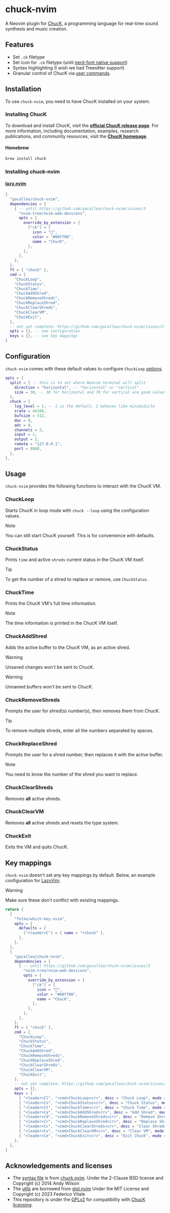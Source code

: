 # chuck-nvim

A Neovim plugin for [ChucK](http://chuck.stanford.edu/), a programming language
for real-time sound synthesis and music creation.

## Features

- Set `.ck` filetype
- Set icon for `.ck` filetype (until [nerd-font native
support](https://github.com/gacallea/chuck-nvim/issues/3))
- Syntax highlighting (I wish we had Treesitter support)
- Granular control of ChucK via [user commands](#usage).

## Installation

To use `chuck-nvim`, you need to have ChucK installed on your system.

### Installing ChucK

To download and install ChucK, visit the **[official ChucK release
page](https://chuck.stanford.edu/release/)**. For more information, including
documentation, examples, research publications, and community resources, visit
the **[ChucK homepage](https://chuck.stanford.edu/)**.

#### Homebrew

```bash
brew install chuck
```

### Installing chuck-nvim

#### [lazy.nvim](https://github.com/folke/lazy.nvim)

```lua
{
  "gacallea/chuck-nvim",
  dependencies = {
    { -- until https://github.com/gacallea/chuck-nvim/issues/3
      "nvim-tree/nvim-web-devicons",
      opts = {
        override_by_extension = {
          ["ck"] = {
            icon = "󰧚",
            color = "#80ff00",
            name = "ChucK",
          },
        },
      },
    },
  },
  ft = { "chuck" },
  cmd = {
    "ChuckLoop",
    "ChuckStatus",
    "ChuckTime",
    "ChuckAddShred",
    "ChuckRemoveShreds",
    "ChuckReplaceShred",
    "ChuckClearShreds",
    "ChuckClearVM",
    "ChuckExit",
  },
  -- not yet complete: https://github.com/gacallea/chuck-nvim/issues/2
  opts = {}, -- see configuration
  keys = {}, -- see key mappings
}
```

## Configuration

`chuck-nvim` comes with these default values to configure `ChuckLoop`
[options](https://ccrma.stanford.edu/software/chuck/doc/program/options.html).

```lua
opts = {
  split = { -- this is to set where Neovim terminal will split
    direction = "horizontal", -- "horizontal" or "vertical"
    size = 30, -- 30 for horizontal and 70 for vertical are good values
  },
  chuck = {
    log_level = 1, -- 1 is the default, 2 behaves like miniAudicle
    srate = 44100,
    bufsize = 512,
    dac = 0,
    adc = 0,
    channels = 2,
    input = 2,
    output = 2,
    remote = "127.0.0.1",
    port = 8888,
  },
},
```

## Usage

`chuck-nvim` provides the following functions to interact with the ChucK VM.

### ChuckLoop

Starts ChucK in loop mode with `chuck --loop` using the configuration values.

> [!NOTE]
> You can still start ChucK yourself. This is for convenience with defaults.

### ChuckStatus

Prints `time` and active `shreds` current status in the ChucK VM itself.

> [!TIP]
> To get the number of a shred to replace or remove, use `ChuckStatus`.

### ChuckTime

Prints the ChucK VM's full time information.

> [!NOTE]
> The time information is printed in the ChucK VM itself.

### ChuckAddShred

Adds the active buffer to the ChucK VM, as an active shred.

> [!WARNING]
> Unsaved changes won't be sent to ChucK.

> [!WARNING]
> Unnamed buffers won't be sent to ChucK.

### ChuckRemoveShreds

Prompts the user for shred(s) number(s), then removes them from ChucK.

> [!TIP]
> To remove multiple shreds, enter all the numbers separated by spaces.

### ChuckReplaceShred

Prompts the user for a shred number, then replaces it with the active buffer.

> [!NOTE]
> You need to know the number of the shred you want to replace.

### ChuckClearShreds

Removes **all** active shreds.

### ChuckClearVM

Removes **all** active shreds and resets the type system.

### ChuckExit

Exits the VM and quits ChucK.

## Key mappings

`chuck-nvim` doesn't set any key mappings by default. Below, an example
configuration for [LazyVim](https://www.lazyvim.org).

> [!WARNING]
> Make sure these don't conflict with existing mappings.

```lua
return {
  {
    "folke/which-key.nvim",
    opts = {
      defaults = {
        ["<leader>C"] = { name = "+chuck" },
      },
    },
  },
  {
    "gacallea/chuck-nvim",
    dependencies = {
      { -- until https://github.com/gacallea/chuck-nvim/issues/3
        "nvim-tree/nvim-web-devicons",
        opts = {
          override_by_extension = {
            ["ck"] = {
              icon = "󰧚",
              color = "#80ff00",
              name = "ChucK",
            },
          },
        },
      },
    },
    ft = { "chuck" },
    cmd = {
      "ChuckLoop",
      "ChuckStatus",
      "ChuckTime",
      "ChuckAddShred",
      "ChuckRemoveShreds",
      "ChuckReplaceShred",
      "ChuckClearShreds",
      "ChuckClearVM",
      "ChuckExit",
    },
    -- not yet complete: https://github.com/gacallea/chuck-nvim/issues/2
    opts = {},
    keys = {
      { "<leader>Cl", "<cmd>ChuckLoop<cr>", desc = "Chuck Loop", mode = "n" },
      { "<leader>Cs", "<cmd>ChuckStatus<cr>", desc = "Chuck Status", mode = "n" },
      { "<leader>Ct", "<cmd>ChuckTime<cr>", desc = "Chuck Time", mode = "n" },
      { "<leader>Ca", "<cmd>ChuckAddShred<cr>", desc = "Add Shred", mode = "n" },
      { "<leader>Cd", "<cmd>ChuckRemoveShreds<cr>", desc = "Remove Shred(s)", mode = "n" },
      { "<leader>Cr", "<cmd>ChuckReplaceShred<cr>", desc = "Replace Shred", mode = "n" },
      { "<leader>Cc", "<cmd>ChuckClearShreds<cr>", desc = "Clear Shreds", mode = "n" },
      { "<leader>Cv", "<cmd>ChuckClearVM<cr>", desc = "Clear VM", mode = "n" },
      { "<leader>Ce", "<cmd>ChuckExit<cr>", desc = "Exit ChucK", mode = "n" },
    },
  },
}
```

## Acknowledgements and licenses

- The [syntax file](./syntax/chuck.vim) is from
[chuck.nvim](https://github.com/NicholasDunham/chuck.nvim). Under the 2-Clause
BSD license and Copyright (c) 2014 Andy Wilson
- The [utils](./lua/chuck-nvim/core/utils.lua) are borrowed from [gist.nvim](https://github.com/rawnly/gist.nvim/blob/main/lua/gist/core/utils.lua)
Under the MIT License and Copyright (c) 2023 Federico Vitale
- This repository is under the [GPLv2](./LICENSE) for compatibility with [ChucK
licensing](https://github.com/ccrma/chuck/blob/main/LICENSE).
